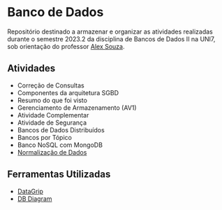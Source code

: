 # Banco de Dados
Repositório destinado a armazenar e organizar as atividades realizadas durante o semestre 2023.2 da disciplina de Bancos de Dados II na UNI7, sob orientação do professor [Alex Souza](https://github.com/aasouzaconsult).

## Atividades
- Correção de Consultas
- Componentes da arquitetura SGBD
- Resumo do que foi visto
- Gerenciamento de Armazenamento (AV1)
- Atividade Complementar
- Atividade de Segurança
- Bancos de Dados Distribuídos
- Bancos por Tópico
- Banco NoSQL com MongoDB
- [Normalização de Dados](normalizacao-de-dados)

## Ferramentas Utilizadas
- [DataGrip](https://www.jetbrains.com/pt-br/datagrip/)
- [DB Diagram](https://dbdiagram.io/)
